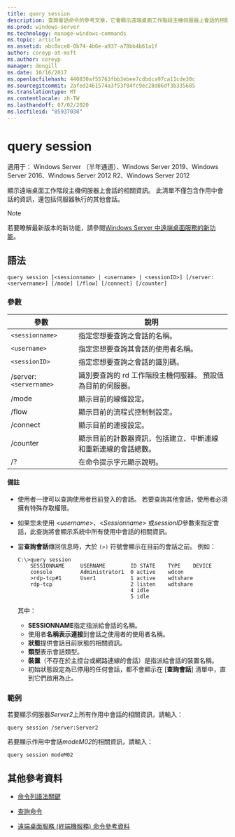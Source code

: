 ```yaml
---
title: query session
description: 查詢會話命令的參考文章，它會顯示遠端桌面工作階段主機伺服器上會話的相關資訊。
ms.prod: windows-server
ms.technology: manage-windows-commands
ms.topic: article
ms.assetid: abc0ace8-0b74-4b6e-a937-a78bb4b61a1f
author: coreyp-at-msft
ms.author: coreyp
manager: dongill
ms.date: 10/16/2017
ms.openlocfilehash: 440830af55763fbb3ebee7cdbdca97ca11cde30c
ms.sourcegitcommit: 2afed2461574a3f53f84fc9ec28d86df3b335685
ms.translationtype: MT
ms.contentlocale: zh-TW
ms.lasthandoff: 07/02/2020
ms.locfileid: "85937038"
---
```

# <a name="query-session"></a>query session

適用于： Windows Server （半年通道）、Windows Server 2019、Windows Server 2016、Windows Server 2012 R2、Windows Server 2012

顯示遠端桌面工作階段主機伺服器上會話的相關資訊。 此清單不僅包含作用中會話的資訊，還包括伺服器執行的其他會話。

> [!NOTE]
> 若要瞭解最新版本的新功能，請參閱[Windows Server 中遠端桌面服務的新功能](https://docs.microsoft.com/previous-versions/windows/it-pro/windows-server-2012-R2-and-2012/dn283323(v=ws.11))。

## <a name="syntax"></a>語法

```
query session [<sessionname> | <username> | <sessionID>] [/server:<servername>] [/mode] [/flow] [/connect] [/counter]
```

### <a name="parameters"></a>參數

| 參數 | 說明 |
|--|--|
| `<sessionname>` | 指定您想要查詢之會話的名稱。 |
| `<username>` | 指定您想要查詢其會話的使用者名稱。 |
| `<sessionID>` | 指定您想要查詢之會話的識別碼。 |
| /server:`<servername>` | 識別要查詢的 rd 工作階段主機伺服器。 預設值為目前的伺服器。 |
| /mode | 顯示目前的線條設定。 |
| /flow | 顯示目前的流程式控制制設定。 |
| /connect | 顯示目前的連接設定。 |
| /counter | 顯示目前的計數器資訊，包括建立、中斷連線和重新連線的會話總數。 |
| /? | 在命令提示字元顯示說明。 |

#### <a name="remarks"></a>備註

- 使用者一律可以查詢使用者目前登入的會話。 若要查詢其他會話，使用者必須擁有特殊存取權限。

- 如果您未使用 <*username*>、<*Sessionname*> 或*sessionID*參數來指定會話，此查詢將會顯示系統中所有使用中會話的相關資訊。

- 當**查詢會話**傳回信息時，大於 `(>)` 符號會顯示在目前的會話之前。 例如：

    ```
    C:\>query session
        SESSIONNAME     USERNAME        ID STATE    TYPE    DEVICE
        console         Administrator1  0 active    wdcon
        >rdp-tcp#1      User1           1 active    wdtshare
        rdp-tcp                         2 listen    wdtshare
                                        4 idle
                                        5 idle
    ```

    其中：
  - **SESSIONNAME**指定指派給會話的名稱。
  - 使用者**名稱表示連接**到會話之使用者的使用者名稱。
  - **狀態**提供會話目前狀態的相關資訊。
  - **類型**表示會話類型。
  - **裝置**（不存在於主控台或網路連線的會話）是指派給會話的裝置名稱。
  - 初始狀態設定為已停用的任何會話，都不會顯示在 [**查詢會話**] 清單中，直到它們啟用為止。

### <a name="examples"></a>範例

若要顯示伺服器*Server2*上所有作用中會話的相關資訊，請輸入：

```
query session /server:Server2
```

若要顯示作用中會話*modeM02*的相關資訊，請輸入：

```
query session modeM02
```

## <a name="additional-references"></a>其他參考資料

- [命令列語法關鍵](command-line-syntax-key.md)

- [查詢命令](query.md)

- [遠端桌面服務 (終端機服務) 命令參考資料](remote-desktop-services-terminal-services-command-reference.md)
